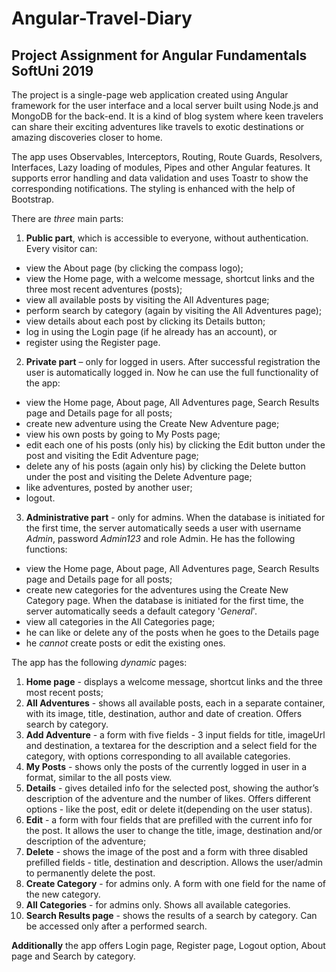 # Angular-Travel-Diary
## Project Assignment for Angular Fundamentals SoftUni 2019

The project is a single-page web application created using Angular framework for the user interface and a local server built using Node.js and MongoDB for the back-end. It is a kind of blog system where keen travelers can share their exciting adventures like travels to exotic destinations or amazing discoveries closer to home.

The app uses Observables, Interceptors, Routing, Route Guards, Resolvers, Interfaces, Lazy loading of modules, Pipes and other Angular features. It supports error handling and data validation and uses Toastr to show the corresponding notifications. The styling is enhanced with the help of Bootstrap.

There are *three* main parts:
1. **Public part**, which is accessible to everyone, without authentication. Every visitor can:
* view the About page (by clicking the compass logo);
* view the Home page, with a welcome message, shortcut links and the three most recent adventures (posts);
* view all available posts by visiting the All Adventures page;
* perform search by category (again by visiting the All Adventures page);
* view details about each post by clicking its Details button;
* log in using the Login page (if he already has an account), or
* register using the Register page.

2. **Private part** – only for logged in users. After successful registration the user is automatically logged in. Now he can use the full functionality of the app:
* view the Home page, About page, All Adventures page, Search Results page and Details page for all posts;
* create new adventure using the Create New Adventure page;
* view his own posts by going to My Posts page;
* edit each one of his posts (only his) by clicking the Edit button under the post and visiting the Edit Adventure page;
* delete any of his posts (again only his) by clicking the Delete button under the post and visiting the Delete Adventure page;
* like adventures, posted by another user;
* logout.

3. **Administrative part** - only for admins. When the database is initiated for the first time, the server automatically seeds a user with username *Admin*, password *Admin123* and role Admin. He has the following functions:
* view the Home page, About page, All Adventures page, Search Results page and Details page for all posts;
* create new categories for the adventures using the Create New Category page. When the database is initiated for the first time, the server automatically seeds a default category '*General*'.
* view all categories in the All Categories page;
* he can like or delete any of the posts when he goes to the Details page
* he *cannot* create posts or edit the existing ones.

The app has the following *dynamic* pages:
1. **Home page** - displays a welcome message, shortcut links and the three most recent posts;
2. **All Adventures** - shows all available posts, each in a separate container, with its image, title, destination, author and date of creation. Offers search by category.
3. **Add Adventure** - a form with five fields - 3 input fields for title, imageUrl and destination, a textarea for the description and a select field for the category, with options corresponding to all available categories.
4. **My Posts** - shows only the posts of the currently logged in user in a format, similar to the all posts view.
5. **Details** - gives detailed info for the selected post, showing the author’s description of the adventure and the number of likes. Offers different options - like the post, edit or delete it(depending on the user status).
6. **Edit** - a form with four fields that are prefilled with the current info for the post. It allows the user to change the title, image, destination and/or description of the adventure;
7. **Delete** - shows the image of the post and a form with three disabled prefilled fields - title, destination and description. Allows the user/admin to permanently delete the post.
8. **Create Category** - for admins only. A form with one field for the name of the new category.
9. **All Categories** - for admins only. Shows all available categories.
10. **Search Results page** - shows the results of a search by category. Can be accessed only after a performed search. 

**Additionally** the app offers Login page, Register page, Logout option, About page and Search by category.
